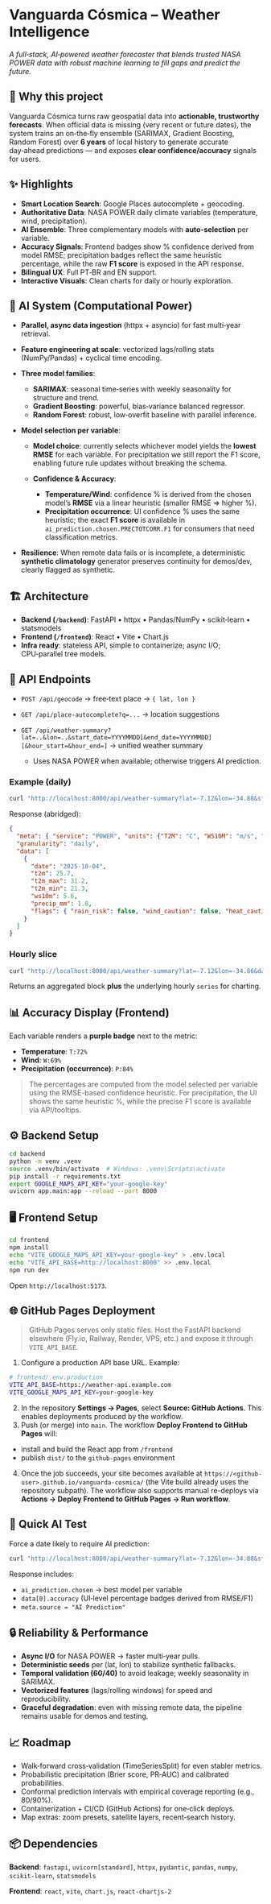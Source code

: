 # Vanguarda Cósmica – Weather Intelligence

*A full‑stack, AI‑powered weather forecaster that blends trusted NASA POWER data with robust machine learning to fill gaps and predict the future.*

## 🚀 Why this project

Vanguarda Cósmica turns raw geospatial data into **actionable, trustworthy forecasts**. When official data is missing (very recent or future dates), the system trains an on‑the‑fly ensemble (SARIMAX, Gradient Boosting, Random Forest) over **6 years** of local history to generate accurate day‑ahead predictions — and exposes **clear confidence/accuracy** signals for users.

## ✨ Highlights

* **Smart Location Search**: Google Places autocomplete + geocoding.
* **Authoritative Data**: NASA POWER daily climate variables (temperature, wind, precipitation).
* **AI Ensemble**: Three complementary models with **auto-selection** per variable.
* **Accuracy Signals**: Frontend badges show % confidence derived from model RMSE; precipitation badges reflect the same heuristic percentage, while the raw **F1 score** is exposed in the API response.
* **Bilingual UX**: Full PT‑BR and EN support.
* **Interactive Visuals**: Clean charts for daily or hourly exploration.

## 🧠 AI System (Computational Power)

* **Parallel, async data ingestion** (httpx + asyncio) for fast multi‑year retrieval.
* **Feature engineering at scale**: vectorized lags/rolling stats (NumPy/Pandas) + cyclical time encoding.
* **Three model families**:

  * **SARIMAX**: seasonal time‑series with weekly seasonality for structure and trend.
  * **Gradient Boosting**: powerful, bias‑variance balanced regressor.
  * **Random Forest**: robust, low‑overfit baseline with parallel inference.
* **Model selection per variable**:

  * **Model choice**: currently selects whichever model yields the **lowest RMSE** for each variable. For precipitation we still report the F1 score, enabling future rule updates without breaking the schema.
  * **Confidence & Accuracy**:

    * **Temperature/Wind**: confidence % is derived from the chosen model’s **RMSE** via a linear heuristic (smaller RMSE ⇒ higher %).
    * **Precipitation occurrence**: UI confidence % uses the same heuristic; the exact **F1 score** is available in `ai_prediction.chosen.PRECTOTCORR.F1` for consumers that need classification metrics.
* **Resilience**: When remote data fails or is incomplete, a deterministic **synthetic climatology** generator preserves continuity for demos/dev, clearly flagged as synthetic.

## 🏗️ Architecture

* **Backend (`/backend`)**: FastAPI • httpx • Pandas/NumPy • scikit‑learn • statsmodels
* **Frontend (`/frontend`)**: React • Vite • Chart.js
* **Infra ready**: stateless API, simple to containerize; async I/O; CPU‑parallel tree models.

## 🔌 API Endpoints

* `POST /api/geocode` → free‑text place → `{ lat, lon }`
* `GET /api/place-autocomplete?q=...` → location suggestions
* `GET /api/weather-summary?lat=..&lon=..&start_date=YYYYMMDD[&end_date=YYYYMMDD][&hour_start=&hour_end=]` → unified weather summary

  * Uses NASA POWER when available; otherwise triggers AI prediction.

### Example (daily)

```bash
curl "http://localhost:8000/api/weather-summary?lat=-7.12&lon=-34.88&start_date=20251004"
```

Response (abridged):

```json
{
  "meta": { "service": "POWER", "units": {"T2M": "C", "WS10M": "m/s", "PRECTOT": "mm"} },
  "granularity": "daily",
  "data": [
    {
      "date": "2025-10-04",
      "t2m": 25.7,
      "t2m_max": 31.2,
      "t2m_min": 21.3,
      "ws10m": 5.6,
      "precip_mm": 1.8,
      "flags": { "rain_risk": false, "wind_caution": false, "heat_caution": false }
    }
  ]
}
```

### Hourly slice

```bash
curl "http://localhost:8000/api/weather-summary?lat=-7.12&lon=-34.86&date=20251004&hour_start=10&hour_end=13"
```

Returns an aggregated block **plus** the underlying hourly `series` for charting.

## 📊 Accuracy Display (Frontend)

Each variable renders a **purple badge** next to the metric:

* **Temperature**: `T:72%`
* **Wind**: `W:69%`
* **Precipitation (occurrence)**: `P:84%`

> The percentages are computed from the model selected per variable using the RMSE-based confidence heuristic. For precipitation, the UI shows the same heuristic %, while the precise F1 score is available via API/tooltips.

## ⚙️ Backend Setup

```bash
cd backend
python -m venv .venv
source .venv/bin/activate  # Windows: .venv\Scripts\activate
pip install -r requirements.txt
export GOOGLE_MAPS_API_KEY="your-google-key"
uvicorn app.main:app --reload --port 8000
```

## 🖥️ Frontend Setup

```bash
cd frontend
npm install
echo "VITE_GOOGLE_MAPS_API_KEY=your-google-key" > .env.local
echo "VITE_API_BASE=http://localhost:8000" >> .env.local
npm run dev
```

Open `http://localhost:5173`.

## 🌐 GitHub Pages Deployment

> GitHub Pages serves only static files. Host the FastAPI backend elsewhere (Fly.io, Railway, Render, VPS, etc.) and expose it through `VITE_API_BASE`.

1. Configure a production API base URL. Example:

  ```bash
  # frontend/.env.production
  VITE_API_BASE=https://weather-api.example.com
  VITE_GOOGLE_MAPS_API_KEY=your-google-key
  ```

2. In the repository **Settings → Pages**, select **Source: GitHub Actions**. This enables deployments produced by the workflow.
3. Push (or merge) into `main`. The workflow **Deploy Frontend to GitHub Pages** will:
  * install and build the React app from `/frontend`
  * publish `dist/` to the `github-pages` environment

4. Once the job succeeds, your site becomes available at `https://<github-user>.github.io/vanguarda-cosmica/` (the Vite build already uses the repository subpath). The workflow also supports manual re-deploys via **Actions → Deploy Frontend to GitHub Pages → Run workflow**.

## 🧪 Quick AI Test

Force a date likely to require AI prediction:

```bash
curl "http://localhost:8000/api/weather-summary?lat=-7.12&lon=-34.88&start_date=20251004&end_date=20251004"
```

Response includes:

* `ai_prediction.chosen` → best model per variable
* `data[0].accuracy` (UI‑level percentage badges derived from RMSE/F1)
* `meta.source = "AI Prediction"`

## 🔒 Reliability & Performance

* **Async I/O** for NASA POWER → faster multi‑year pulls.
* **Deterministic seeds** per (lat, lon) to stabilize synthetic fallbacks.
* **Temporal validation (60/40)** to avoid leakage; weekly seasonality in SARIMAX.
* **Vectorized features** (lags/rolling windows) for speed and reproducibility.
* **Graceful degradation**: even with missing remote data, the pipeline remains usable for demos and testing.

## 📈 Roadmap

* Walk‑forward cross‑validation (TimeSeriesSplit) for even stabler metrics.
* Probabilistic precipitation (Brier score, PR‑AUC) and calibrated probabilities.
* Conformal prediction intervals with empirical coverage reporting (e.g., 80/90%).
* Containerization + CI/CD (GitHub Actions) for one‑click deploys.
* Map extras: zoom presets, satellite layers, recent‑search history.

## 📦 Dependencies

**Backend**: `fastapi`, `uvicorn[standard]`, `httpx`, `pydantic`, `pandas`, `numpy`, `scikit-learn`, `statsmodels`

**Frontend**: `react`, `vite`, `chart.js`, `react-chartjs-2`
